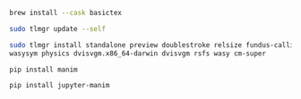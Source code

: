 
```bash
brew install --cask basictex
```

```bash
sudo tlmgr update --self
```

```bash
sudo tlmgr install standalone preview doublestroke relsize fundus-calligra \
wasysym physics dvisvgm.x86_64-darwin dvisvgm rsfs wasy cm-super
```
```shell
pip install manim
```

```shell
pip install jupyter-manim 
```